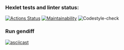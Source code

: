 ### Hexlet tests and linter status:
[![Actions Status](https://github.com/almax-21/frontend-project-lvl2/workflows/hexlet-check/badge.svg)](https://github.com/almax-21/frontend-project-lvl2/actions)
[![Maintainability](https://api.codeclimate.com/v1/badges/dec3679a488b13a5f93c/maintainability)](https://codeclimate.com/github/almax-21/frontend-project-lvl2/maintainability)
![Codestyle-check](https://github.com/almax-21/frontend-project-lvl2/workflows/Codestyle-check/badge.svg)

### Run gendiff
[![asciicast](https://asciinema.org/a/RcaPtrMN0UkKfnVBhS2TyWrcj.svg)](https://asciinema.org/a/RcaPtrMN0UkKfnVBhS2TyWrcj)